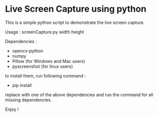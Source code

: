 # Live Screen Capture using python
This is a simple python script to demonstrate the live screen capture.

Usage : screenCapture.py width height

Dependencies :
* opencv-python
* numpy
* Pillow (for Windows and Mac users)
* pyscreenshot (for linux users)

to install them, run following command :
* pip install <name>

replace <name> with one of the above dependencies and run the command for all missing dependencies.

Enjoy !
